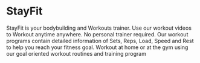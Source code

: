 # StayFit
StayFit is your bodybuilding and Workouts trainer. Use our workout videos to Workout anytime anywhere. No personal trainer required.  Our workout programs contain detailed information of Sets, Reps, Load, Speed and Rest to help you reach your fitness goal. Workout at home or at the gym using our goal oriented workout routines and training program
